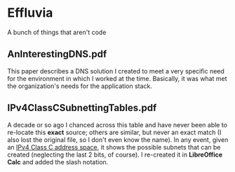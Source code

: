 # Effluvia
A bunch of things that aren't code

## AnInterestingDNS.pdf
This paper describes a DNS solution I created to meet a very specific need for the environment in which I worked at the time. Basically, it was what met the organization's needs for the application stack.

## IPv4ClassCSubnettingTables.pdf
A decade or so ago I chanced across this table and have never been able to re-locate this **exact** source; others are similar, but never an exact match (I also lost the original file, so I don't even know the name). In any event, given an [IPv4 Class C address space](https://en.wikipedia.org/wiki/Classful_network#Classful_addressing_definition), it shows the possible subnets that can be created (neglecting the last 2 bits, of course). I re-created it in **LibreOffice Calc** and added the slash notation.

